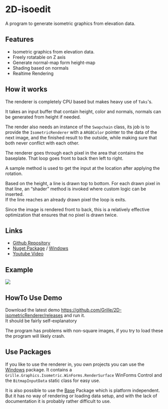 # 2D-isoedit
A program to generate isometric graphics from elevation data.

## Features
- Isometric graphics from elevation data.
- Freely rotatable on Z axis
- Generate normal-map form height-map
- Shading based on normals
- Realtime Rendering

## How it works
The renderer is completely CPU based but makes heavy use of `Taks`'s.

It takes an input buffer that contain height, color and normals, normals can be generated from height if needed.

The render also needs an instance of the `Swapchain` class, its job is to provide the `IsometricRenderer` with a `ARGBColor` pointer to the data of the next image, and the finished result to the outside, while making sure that both never conflict with each other.

The renderer goes through each pixel in the area that contains the baseplate.
That loop goes front to back then left to right.

A sample method is used to get the input at the location after applying the rotation.

Based on the height, a line is drawn top to bottom.
For each drawn pixel in that line, an “shader” method is invoked where custom logic can be inserted.\
If the line reaches an already drawn pixel the loop is exits.

Since the image is rendered front to back, this is a relatively effective optimization that ensures that no pixel is drawn twice.

## Links
- [Github Repository](https://github.com/Grille/2D-isometricRenderer)
- [Nuget Package](https://www.nuget.org/packages/Grille.Graphics.Isometric) / [Windows](https://www.nuget.org/packages/Grille.Graphics.Isometric.WinForms)
- [Youtube Video](https://www.youtube.com/watch?v=cMj5tAFPiHg)

## Example

<img src="https://imgur.com/W7dnPGW.gif"/>


## HowTo Use Demo
Download the latest demo https://github.com/Grille/2D-isometricRenderer/releases and run it.\
It should be fairly self-explanatory

The program has problems with non-square images, if you try to load these the program will likely crash.

## Use Packages
If you like to use the renderer in, you own projects you can use the [Windows](https://www.nuget.org/packages/Grille.Graphics.Isometric.WinForms) package.
It contains a `Grille.Graphics.Isometric.WinForms.RenderSurface` WinForms Control and the `BitmapInputData` static class for easy use.

It is also possible to use the [Base](https://www.nuget.org/packages/Grille.Graphics.Isometric) Package which is platform independent.\
But it has no way of rendering or loading data setup, and with the lack of documentation it is probably rather difficult to use.
